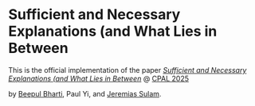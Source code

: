 # Sufficient and Necessary Explanations (and What Lies in Between

This is the official implementation of the paper [*Sufficient and Necessary Explanations (and What Lies in Between*](https://arxiv.org/abs/2409.20427) @ [CPAL 2025](https://openreview.net/forum?id=H43BmpeJII#discussion)

by [Beepul Bharti](https://beepulbharti.github.io), Paul Yi, and [Jeremias Sulam](https://sites.google.com/view/jsulam).
